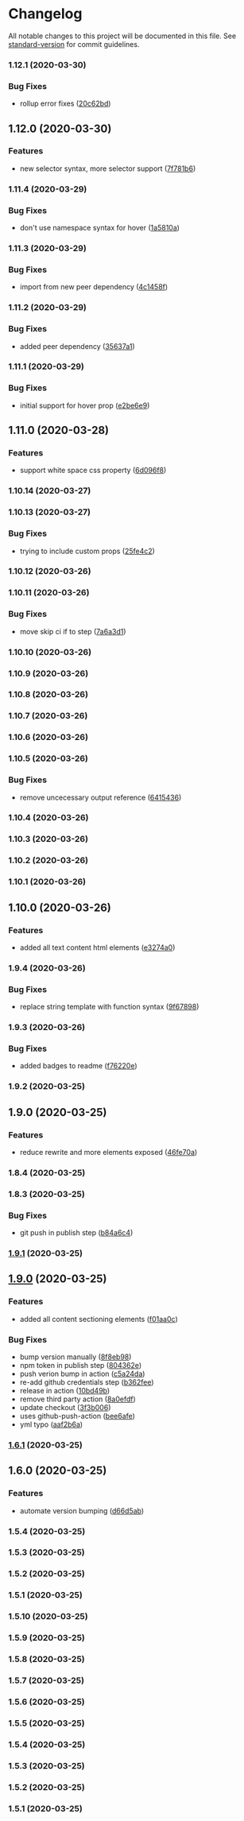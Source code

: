 # Changelog

All notable changes to this project will be documented in this file. See [standard-version](https://github.com/conventional-changelog/standard-version) for commit guidelines.

### 1.12.1 (2020-03-30)

### Bug Fixes

- rollup error fixes ([20c62bd](https://github.com/jackleslie/html-styled/commit/20c62bde7a29371c71e977565c4139d110d2c47e))

## 1.12.0 (2020-03-30)

### Features

- new selector syntax, more selector support ([7f781b6](https://github.com/jackleslie/html-styled/commit/7f781b66670d97f38c34bff43b1589a15391c064))

### 1.11.4 (2020-03-29)

### Bug Fixes

- don't use namespace syntax for hover ([1a5810a](https://github.com/jackleslie/html-styled/commit/1a5810a880e407e87549bd096207952f8c3258fc))

### 1.11.3 (2020-03-29)

### Bug Fixes

- import from new peer dependency ([4c1458f](https://github.com/jackleslie/html-styled/commit/4c1458f86e56f9789549d6722b44ed0ceddf72b1))

### 1.11.2 (2020-03-29)

### Bug Fixes

- added peer dependency ([35637a1](https://github.com/jackleslie/html-styled/commit/35637a1db11b41b9e9b619e4d3e6752b72f5d827))

### 1.11.1 (2020-03-29)

### Bug Fixes

- initial support for hover prop ([e2be6e9](https://github.com/jackleslie/html-styled/commit/e2be6e97bae48bb51bbb3df41f5d2f4a9d05b64d))

## 1.11.0 (2020-03-28)

### Features

- support white space css property ([6d096f8](https://github.com/jackleslie/html-styled/commit/6d096f8700e7f0d4cac90805cdbd7fc5718262b0))

### 1.10.14 (2020-03-27)

### 1.10.13 (2020-03-27)

### Bug Fixes

- trying to include custom props ([25fe4c2](https://github.com/jackleslie/html-styled/commit/25fe4c235628e46897b1da56fffa51c0712f11ae))

### 1.10.12 (2020-03-26)

### 1.10.11 (2020-03-26)

### Bug Fixes

- move skip ci if to step ([7a6a3d1](https://github.com/jackleslie/html-styled/commit/7a6a3d1f098004a797d70fb151ef518e3236f7ec))

### 1.10.10 (2020-03-26)

### 1.10.9 (2020-03-26)

### 1.10.8 (2020-03-26)

### 1.10.7 (2020-03-26)

### 1.10.6 (2020-03-26)

### 1.10.5 (2020-03-26)

### Bug Fixes

- remove uncecessary output reference ([6415436](https://github.com/jackleslie/html-styled/commit/6415436f3ad2ac80c5372c1a137073b283b01d2c))

### 1.10.4 (2020-03-26)

### 1.10.3 (2020-03-26)

### 1.10.2 (2020-03-26)

### 1.10.1 (2020-03-26)

## 1.10.0 (2020-03-26)

### Features

- added all text content html elements ([e3274a0](https://github.com/jackleslie/html-styled/commit/e3274a0894cc3354dc64f53db01419a5b751f354))

### 1.9.4 (2020-03-26)

### Bug Fixes

- replace string template with function syntax ([9f67898](https://github.com/jackleslie/html-styled/commit/9f6789808f7152da2c4fcb506e8a02b17c2274e4))

### 1.9.3 (2020-03-26)

### Bug Fixes

- added badges to readme ([f76220e](https://github.com/jackleslie/html-styled/commit/f76220e8a02d852d4ef73c4e7932d64f0cc0c91d))

### 1.9.2 (2020-03-25)

## 1.9.0 (2020-03-25)

### Features

- reduce rewrite and more elements exposed ([46fe70a](https://github.com/jackleslie/html-styled/commit/46fe70a0199709ab48e5b78674a449d4ce8aeade))

### 1.8.4 (2020-03-25)

### 1.8.3 (2020-03-25)

### Bug Fixes

- git push in publish step ([b84a6c4](https://github.com/jackleslie/html-styled/commit/b84a6c4c7f8020fab7c25a01c98b5d05593915f8))

### [1.9.1](https://github.com/jackleslie/html-styled/compare/v1.9.0...v1.9.1) (2020-03-25)

## [1.9.0](https://github.com/jackleslie/html-styled/compare/v1.6.1...v1.9.0) (2020-03-25)

### Features

- added all content sectioning elements ([f01aa0c](https://github.com/jackleslie/html-styled/commit/f01aa0c90a176841dda18a36ded860e99aa4ad43))

### Bug Fixes

- bump version manually ([8f8eb98](https://github.com/jackleslie/html-styled/commit/8f8eb986d7b537d1f58ebc4dc41783bd6800931c))
- npm token in publish step ([804362e](https://github.com/jackleslie/html-styled/commit/804362ee2b24150fcb30fa114f583c636bd2676e))
- push verion bump in action ([c5a24da](https://github.com/jackleslie/html-styled/commit/c5a24dab33f4d04ef0cbb0e7c6b75271c25c578e))
- re-add github credentials step ([b362fee](https://github.com/jackleslie/html-styled/commit/b362feea7f6f03a88063a00db39241d271e0c95a))
- release in action ([10bd49b](https://github.com/jackleslie/html-styled/commit/10bd49ba527206d89c2b7fe15dcc8e5ba0ebb3ae))
- remove third party action ([8a0efdf](https://github.com/jackleslie/html-styled/commit/8a0efdf685f0b8538b306db9c1bea78b805ff115))
- update checkout ([3f3b006](https://github.com/jackleslie/html-styled/commit/3f3b006790e1ebe1d8afb5ca4ef960f319cfe7d2))
- uses github-push-action ([bee6afe](https://github.com/jackleslie/html-styled/commit/bee6afe4a7dab03c45c571609ff220b37a4ef3e6))
- yml typo ([aaf2b6a](https://github.com/jackleslie/html-styled/commit/aaf2b6a77769725af2c45b395e3c89074bf1031d))

### [1.6.1](https://github.com/jackleslie/html-styled/compare/v1.6.0...v1.6.1) (2020-03-25)

## 1.6.0 (2020-03-25)

### Features

- automate version bumping ([d66d5ab](https://github.com/jackleslie/html-styled/commit/d66d5abd7683b9cbd720c0a2a04765ab5431d828))

### 1.5.4 (2020-03-25)

### 1.5.3 (2020-03-25)

### 1.5.2 (2020-03-25)

### 1.5.1 (2020-03-25)

### 1.5.10 (2020-03-25)

### 1.5.9 (2020-03-25)

### 1.5.8 (2020-03-25)

### 1.5.7 (2020-03-25)

### 1.5.6 (2020-03-25)

### 1.5.5 (2020-03-25)

### 1.5.4 (2020-03-25)

### 1.5.3 (2020-03-25)

### 1.5.2 (2020-03-25)

### 1.5.1 (2020-03-25)
